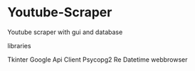 # Youtube-Scraper
Youtube scraper with gui and database

libraries


Tkinter
Google Api Client
Psycopg2
Re
Datetime
webbrowser 

